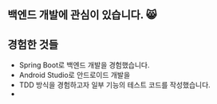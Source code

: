 ## 백엔드 개발에 관심이 있습니다. 😸 

## 경험한 것들

- Spring Boot로 백엔드 개발을 경험했습니다.
- Android Studio로 안드로이드 개발을
- TDD 방식을 경험하고자 일부 기능의 테스트 코드를 작성했습니다.
- 
